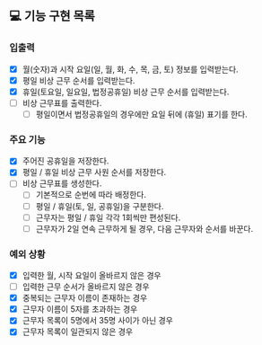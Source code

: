 ## 💻 기능 구현 목록

### 입출력
- [x] 월(숫자)과 시작 요일(일, 월, 화, 수, 목, 금, 토) 정보를 입력받는다.
- [x] 평일 비상 근무 순서를 입력받는다.
- [x] 휴일(토요일, 일요일, 법정공휴일) 비상 근무 순서를 입력받는다.
- [ ] 비상 근무표를 출력한다.
  - [ ] 평일이면서 법정공휴일의 경우에만 요일 뒤에 (휴일) 표기를 한다.

### 주요 기능
- [x] 주어진 공휴일을 저장한다.
- [x] 평일 / 휴일 비상 근무 사원 순서를 저장한다.
- [ ] 비상 근무표를 생성한다.
  - [ ] 기본적으로 순번에 따라 배정한다.
  - [ ] 평일 / 휴일(토, 일, 공휴일)을 구분한다.
  - [ ] 근무자는 평일 / 휴일 각각 1회씩만 편성된다.
  - [ ] 근무자가 2일 연속 근무하게 될 경우, 다음 근무자와 순서를 바꾼다.

### 예외 상황
- [x] 입력한 월, 시작 요일이 올바르지 않은 경우
- [ ] 입력한 근무 순서가 올바르지 않은 경우
- [x] 중복되는 근무자 이름이 존재하는 경우
- [x] 근무자 이름이 5자를 초과하는 경우
- [x] 근무자 목록이 5명에서 35명 사이가 아닌 경우
- [x] 근무자 목록이 일관되지 않은 경우
